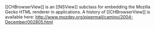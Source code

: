 [[CHBrowserView]] is an [[NSView]] subclass for embedding the Mozilla Gecko HTML renderer in applications.
A history of [[CHBrowserView]] is available here:
http://www.mozdev.org/pipermail/camino/2004-December/002805.html
